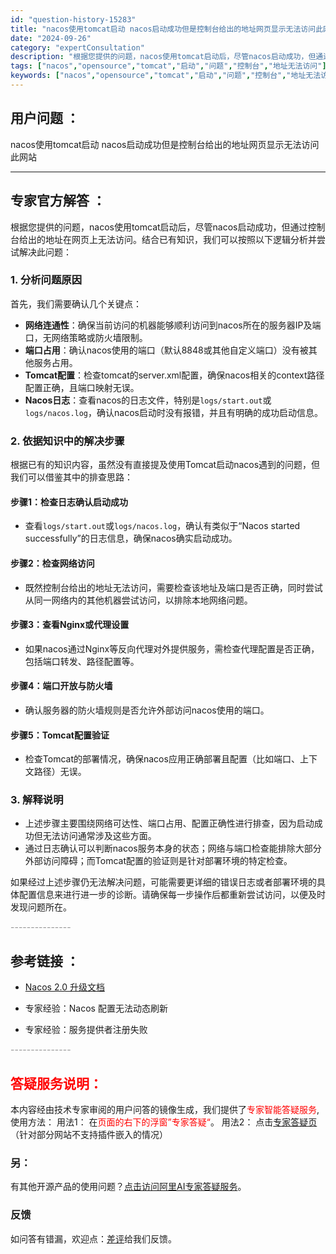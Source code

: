 ```yaml
---
id: "question-history-15283"
title: "nacos使用tomcat启动 nacos启动成功但是控制台给出的地址网页显示无法访问此网站"
date: "2024-09-26"
category: "expertConsultation"
description: "根据您提供的问题，nacos使用tomcat启动后，尽管nacos启动成功，但通过控制台给出的地址在网页上无法访问。结合已有知识，我们可以按照以下逻辑分析并尝试解决此问题：### 1. 分析问题原因首先，我们需要确认几个关键点：- **网络连通性**：确保当前访问的机器能够顺利访问到nacos所在的"
tags: ["nacos","opensource","tomcat","启动","问题","控制台","地址无法访问"]
keywords: ["nacos","opensource","tomcat","启动","问题","控制台","地址无法访问"]
---
```


## 用户问题 ： 
 nacos使用tomcat启动 nacos启动成功但是控制台给出的地址网页显示无法访问此网站  

---------------
## 专家官方解答 ：

根据您提供的问题，nacos使用tomcat启动后，尽管nacos启动成功，但通过控制台给出的地址在网页上无法访问。结合已有知识，我们可以按照以下逻辑分析并尝试解决此问题：

### 1. 分析问题原因

首先，我们需要确认几个关键点：
- **网络连通性**：确保当前访问的机器能够顺利访问到nacos所在的服务器IP及端口，无网络策略或防火墙限制。
- **端口占用**：确认nacos使用的端口（默认8848或其他自定义端口）没有被其他服务占用。
- **Tomcat配置**：检查tomcat的server.xml配置，确保nacos相关的context路径配置正确，且端口映射无误。
- **Nacos日志**：查看nacos的日志文件，特别是`logs/start.out`或`logs/nacos.log`，确认nacos启动时没有报错，并且有明确的成功启动信息。

### 2. 依据知识中的解决步骤

根据已有的知识内容，虽然没有直接提及使用Tomcat启动nacos遇到的问题，但我们可以借鉴其中的排查思路：

#### 步骤1：检查日志确认启动成功
- 查看`logs/start.out`或`logs/nacos.log`，确认有类似于“Nacos started successfully”的日志信息，确保nacos确实启动成功。

#### 步骤2：检查网络访问
- 既然控制台给出的地址无法访问，需要检查该地址及端口是否正确，同时尝试从同一网络内的其他机器尝试访问，以排除本地网络问题。

#### 步骤3：查看Nginx或代理设置
- 如果nacos通过Nginx等反向代理对外提供服务，需检查代理配置是否正确，包括端口转发、路径配置等。

#### 步骤4：端口开放与防火墙
- 确认服务器的防火墙规则是否允许外部访问nacos使用的端口。

#### 步骤5：Tomcat配置验证
- 检查Tomcat的部署情况，确保nacos应用正确部署且配置（比如端口、上下文路径）无误。

### 3. 解释说明

- 上述步骤主要围绕网络可达性、端口占用、配置正确性进行排查，因为启动成功但无法访问通常涉及这些方面。
- 通过日志确认可以判断nacos服务本身的状态；网络与端口检查能排除大部分外部访问障碍；而Tomcat配置的验证则是针对部署环境的特定检查。

如果经过上述步骤仍无法解决问题，可能需要更详细的错误日志或者部署环境的具体配置信息来进行进一步的诊断。请确保每一步操作后都重新尝试访问，以便及时发现问题所在。


<font color="#949494">---------------</font> 


## 参考链接 ：

* [Nacos 2.0 升级文档](https://nacos.io/docs/latest/upgrading/200-upgrading)
 
 * 专家经验：Nacos 配置无法动态刷新 
 
 * 专家经验：服务提供者注册失败 


 <font color="#949494">---------------</font> 
 


## <font color="#FF0000">答疑服务说明：</font> 

本内容经由技术专家审阅的用户问答的镜像生成，我们提供了<font color="#FF0000">专家智能答疑服务</font>,使用方法：
用法1： 在<font color="#FF0000">页面的右下的浮窗”专家答疑“</font>。
用法2： 点击[专家答疑页](https://answer.opensource.alibaba.com/docs/intro)（针对部分网站不支持插件嵌入的情况）
### 另：


有其他开源产品的使用问题？[点击访问阿里AI专家答疑服务](https://answer.opensource.alibaba.com/docs/intro)。
### 反馈
如问答有错漏，欢迎点：[差评](https://ai.nacos.io/user/feedbackByEnhancerGradePOJOID?enhancerGradePOJOId=15303)给我们反馈。

